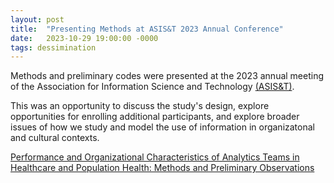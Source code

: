 ```yaml
---
layout: post
title:  "Presenting Methods at ASIS&T 2023 Annual Conference"
date:   2023-10-29 19:00:00 -0000
tags: dessimination
---
```


Methods and preliminary codes were presented at the 2023 annual meeting of the Association for Information Science and Technology [(ASIS&T)]. 

This was an opportunity to discuss the study's design, explore opportunities for enrolling additional participants, and explore broader issues of how we study and model the use of information in organizatonal and cultural contexts.

[Performance and Organizational Characteristics of Analytics Teams in Healthcare and Population Health: Methods and Preliminary Observations]


[Performance and Organizational Characteristics of Analytics Teams in Healthcare and Population Health: Methods and Preliminary Observations]: https://asistdl.onlinelibrary.wiley.com/doi/10.1002/pra2.891

[(ASIS&T)]: https://www.asist.org/am23/

